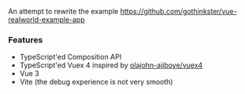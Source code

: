 An attempt to rewrite the example https://github.com/gothinkster/vue-realworld-example-app

### Features

* TypeScript'ed Composition API
* TypeScript'ed Vuex 4 inspired by [olajohn-ajiboye/vuex4](https://github.com/olajohn-ajiboye/vuex4)
* Vue 3
* Vite (the debug experience is not very smooth)
